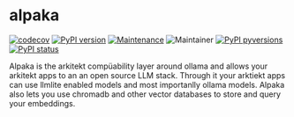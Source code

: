 # alpaka

[![codecov](https://codecov.io/gh/jhnnsrs/akuire/branch/master/graph/badge.svg?token=UGXEA2THBV)](https://codecov.io/gh/jhnnsrs/akuire)
[![PyPI version](https://badge.fury.io/py/akuire.svg)](https://pypi.org/project/akuire/)
[![Maintenance](https://img.shields.io/badge/Maintained%3F-yes-green.svg)](https://pypi.org/project/akuire/)
![Maintainer](https://img.shields.io/badge/maintainer-jhnnsrs-blue)
[![PyPI pyversions](https://img.shields.io/pypi/pyversions/akuire.svg)](https://pypi.python.org/pypi/akuire/)
[![PyPI status](https://img.shields.io/pypi/status/akuire.svg)](https://pypi.python.org/pypi/akuire/)

Alpaka is the arkitekt compüability layer around ollama and allows your arkitekt apps to an 
an open source LLM stack. Through it your arktiekt apps can use llmlite enabled models and
most importanlly ollama models. Alpaka also lets you use chromadb and other vector databases
to store and query your embeddings. 
